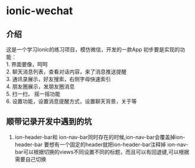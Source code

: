# ionic-wechat
## 介绍
  这是一个学习Ionic的练习项目，模仿微信，开发的一款App
  初步要是实现的功能：   
    1. 界面要像，呵呵   
    2. 聊天消息列表，查看对话内容，来了消息推送提醒   
    3. 通讯录展示，好友搜索，右侧字母快速索引  
    4. 朋友圈展示，发朋友圈消息   
    5. 扫一扫， 摇一摇功能   
    6. 设置功能，设置消息提醒方式，设置聊天背景，关于等  
    
## 顺带记录开发中遇到的坑
 1. ion-header-bar和 ion-nav-bar同时存在的时候,ion-nav-bar会覆盖掉ion-header-bar
    要想有一个固定的header就把ion-header-bar注释掉
    ion-nav-bar可以根据切换的views不同设置不同的标题，而且可以有回退键,可以根据需要自己切换